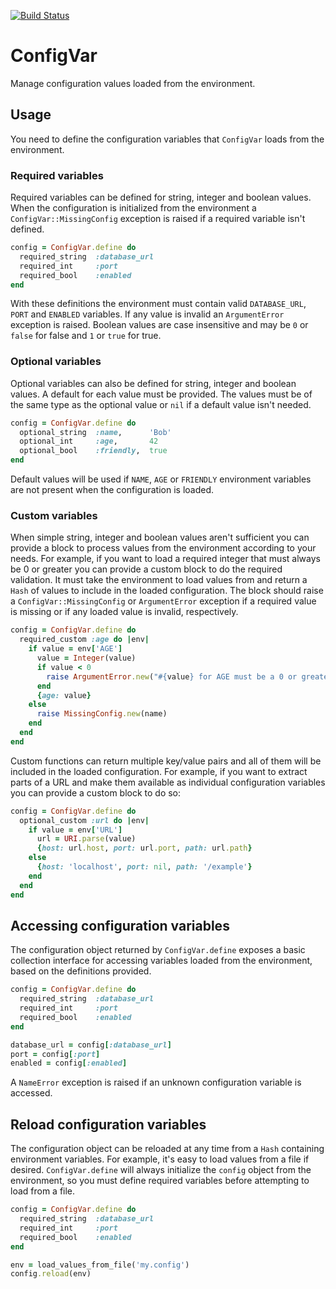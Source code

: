 [![Build Status](https://travis-ci.org/heroku/configvar.png?branch=master)](https://travis-ci.org/heroku/configvar)

# ConfigVar

Manage configuration values loaded from the environment.

## Usage

You need to define the configuration variables that `ConfigVar` loads from the
environment.

### Required variables

Required variables can be defined for string, integer and boolean values.
When the configuration is initialized from the environment a
`ConfigVar::MissingConfig` exception is raised if a required variable isn't
defined.

```ruby
config = ConfigVar.define do
  required_string  :database_url
  required_int     :port
  required_bool    :enabled
end
```

With these definitions the environment must contain valid `DATABASE_URL`,
`PORT` and `ENABLED` variables.  If any value is invalid an `ArgumentError`
exception is raised.  Boolean values are case insensitive and may be `0` or
`false` for false and `1` or `true` for true.

### Optional variables

Optional variables can also be defined for string, integer and boolean values.
A default for each value must be provided.  The values must be of the same
type as the optional value or `nil` if a default value isn't needed.

```ruby
config = ConfigVar.define do
  optional_string  :name,      'Bob'
  optional_int     :age,       42
  optional_bool    :friendly,  true
end
```

Default values will be used if `NAME`, `AGE` or `FRIENDLY` environment
variables are not present when the configuration is loaded.

### Custom variables

When simple string, integer and boolean values aren't sufficient you can
provide a block to process values from the environment according to your
needs.  For example, if you want to load a required integer that must always
be 0 or greater you can provide a custom block to do the required validation.
It must take the environment to load values from and return a `Hash` of values
to include in the loaded configuration.  The block should raise a
`ConfigVar::MissingConfig` or `ArgumentError` exception if a required value is
missing or if any loaded value is invalid, respectively.

```ruby
config = ConfigVar.define do
  required_custom :age do |env|
    if value = env['AGE']
      value = Integer(value)
      if value < 0
        raise ArgumentError.new("#{value} for AGE must be a 0 or greater")
      end
      {age: value}
    else
      raise MissingConfig.new(name)
    end
  end
end
```

Custom functions can return multiple key/value pairs and all of them will be
included in the loaded configuration.  For example, if you want to extract
parts of a URL and make them available as individual configuration variables
you can provide a custom block to do so:

```ruby
config = ConfigVar.define do
  optional_custom :url do |env|
    if value = env['URL']
      url = URI.parse(value)
      {host: url.host, port: url.port, path: url.path}
    else
      {host: 'localhost', port: nil, path: '/example'}
    end
  end
end
```

## Accessing configuration variables

The configuration object returned by `ConfigVar.define` exposes a basic
collection interface for accessing variables loaded from the environment,
based on the definitions provided.

```ruby
config = ConfigVar.define do
  required_string  :database_url
  required_int     :port
  required_bool    :enabled
end

database_url = config[:database_url]
port = config[:port]
enabled = config[:enabled]
```

A `NameError` exception is raised if an unknown configuration variable is
accessed.

## Reload configuration variables

The configuration object can be reloaded at any time from a `Hash` containing
environment variables.  For example, it's easy to load values from a file if
desired.  `ConfigVar.define` will always initialize the `config` object from
the environment, so you must define required variables before attempting to
load from a file.

```ruby
config = ConfigVar.define do
  required_string  :database_url
  required_int     :port
  required_bool    :enabled
end

env = load_values_from_file('my.config')
config.reload(env)
```

